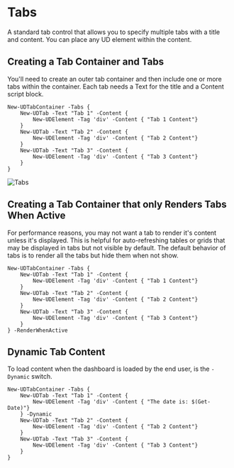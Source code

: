 # Tabs

A standard tab control that allows you to specify multiple tabs with a title and content. You can place any UD element within the content. 

## Creating a Tab Container and Tabs

You'll need to create an outer tab container and then include one or more tabs within the container. Each tab needs a Text for the title and a Content script block. 

```text
New-UDTabContainer -Tabs {
    New-UDTab -Text "Tab 1" -Content {
        New-UDElement -Tag 'div' -Content { "Tab 1 Content"}
    }
    New-UDTab -Text "Tab 2" -Content {
        New-UDElement -Tag 'div' -Content { "Tab 2 Content"}
    }
    New-UDTab -Text "Tab 3" -Content {
        New-UDElement -Tag 'div' -Content { "Tab 3 Content"}
    }
}
```

![Tabs](../.gitbook/assets/image%20%2860%29.png)

## Creating a Tab Container that only Renders Tabs When Active

For performance reasons, you may not want a tab to render it's content unless it's displayed. This is helpful for auto-refreshing tables or grids that may be displayed in tabs but not visible by default. The default behavior of tabs is to render all the tabs but hide them when not show. 

```text
New-UDTabContainer -Tabs {
    New-UDTab -Text "Tab 1" -Content {
        New-UDElement -Tag 'div' -Content { "Tab 1 Content"}
    }
    New-UDTab -Text "Tab 2" -Content {
        New-UDElement -Tag 'div' -Content { "Tab 2 Content"}
    }
    New-UDTab -Text "Tab 3" -Content {
        New-UDElement -Tag 'div' -Content { "Tab 3 Content"}
    }
} -RenderWhenActive
```

## Dynamic Tab Content 

To load content when the dashboard is loaded by the end user, is the `-Dynamic` switch. 

```text
New-UDTabContainer -Tabs {
    New-UDTab -Text "Tab 1" -Content {
        New-UDElement -Tag 'div' -Content { "The date is: $(Get-Date)"}
    } -Dynamic
    New-UDTab -Text "Tab 2" -Content {
        New-UDElement -Tag 'div' -Content { "Tab 2 Content"}
    }
    New-UDTab -Text "Tab 3" -Content {
        New-UDElement -Tag 'div' -Content { "Tab 3 Content"}
    }
}
```

